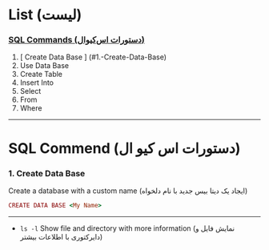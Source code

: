 # List (لیست)

### [SQL Commands (دستورات اس‌کیو‌ال)](#sql-commands-دستورات-اس-کیو-ال)
1. [ Create Data Base ] (#1.-Create-Data-Base)
2. Use Data Base
3. Create Table
4. Insert Into
5. Select
6. From
7. Where

---
# SQL Commend (دستورات اس کیو ال)

### 1. Create Data Base
Create a database with a custom name (ایجاد یک دیتا بیس جدید با نام دلخواه)
```ruby
CREATE DATA BASE <My Name>
```

---




* ```ls -l``` Show file and directory with more information (نمایش فایل و دایرکتوری با اطلاعات بیشتر)
